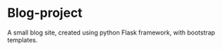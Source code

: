# Blog-project
A small blog site, created using python Flask framework, with bootstrap templates.  
